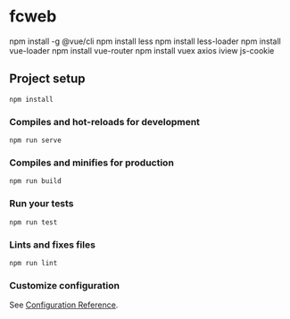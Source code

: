 # fcweb

npm install -g @vue/cli
npm install less
npm install less-loader
npm install vue-loader
npm install vue-router
npm install vuex axios iview js-cookie

## Project setup
```
npm install
```

### Compiles and hot-reloads for development
```
npm run serve
```

### Compiles and minifies for production
```
npm run build
```

### Run your tests
```
npm run test
```

### Lints and fixes files
```
npm run lint
```

### Customize configuration
See [Configuration Reference](https://cli.vuejs.org/config/).
